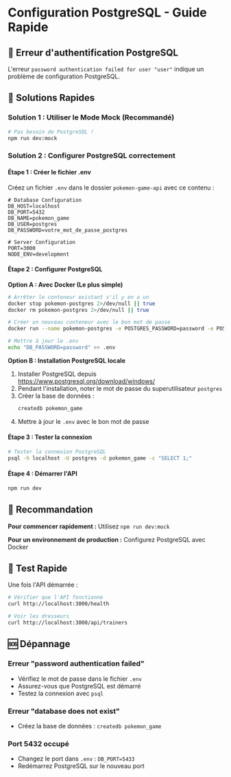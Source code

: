 # Configuration PostgreSQL - Guide Rapide

## 🚨 Erreur d'authentification PostgreSQL

L'erreur `password authentication failed for user "user"` indique un problème de configuration PostgreSQL.

## 🔧 Solutions Rapides

### Solution 1 : Utiliser le Mode Mock (Recommandé)
```bash
# Pas besoin de PostgreSQL !
npm run dev:mock
```

### Solution 2 : Configurer PostgreSQL correctement

#### Étape 1 : Créer le fichier .env
Créez un fichier `.env` dans le dossier `pokemon-game-api` avec ce contenu :

```env
# Database Configuration
DB_HOST=localhost
DB_PORT=5432
DB_NAME=pokemon_game
DB_USER=postgres
DB_PASSWORD=votre_mot_de_passe_postgres

# Server Configuration
PORT=3000
NODE_ENV=development
```

#### Étape 2 : Configurer PostgreSQL

**Option A : Avec Docker (Le plus simple)**
```bash
# Arrêter le conteneur existant s'il y en a un
docker stop pokemon-postgres 2>/dev/null || true
docker rm pokemon-postgres 2>/dev/null || true

# Créer un nouveau conteneur avec le bon mot de passe
docker run --name pokemon-postgres -e POSTGRES_PASSWORD=password -e POSTGRES_DB=pokemon_game -p 5432:5432 -d postgres:13

# Mettre à jour le .env
echo "DB_PASSWORD=password" >> .env
```

**Option B : Installation PostgreSQL locale**
1. Installer PostgreSQL depuis https://www.postgresql.org/download/windows/
2. Pendant l'installation, noter le mot de passe du superutilisateur `postgres`
3. Créer la base de données :
   ```bash
   createdb pokemon_game
   ```
4. Mettre à jour le `.env` avec le bon mot de passe

#### Étape 3 : Tester la connexion
```bash
# Tester la connexion PostgreSQL
psql -h localhost -U postgres -d pokemon_game -c "SELECT 1;"
```

#### Étape 4 : Démarrer l'API
```bash
npm run dev
```

## 🎯 Recommandation

**Pour commencer rapidement :** Utilisez `npm run dev:mock`

**Pour un environnement de production :** Configurez PostgreSQL avec Docker

## 🧪 Test Rapide

Une fois l'API démarrée :

```bash
# Vérifier que l'API fonctionne
curl http://localhost:3000/health

# Voir les dresseurs
curl http://localhost:3000/api/trainers
```

## 🆘 Dépannage

### Erreur "password authentication failed"
- Vérifiez le mot de passe dans le fichier `.env`
- Assurez-vous que PostgreSQL est démarré
- Testez la connexion avec `psql`

### Erreur "database does not exist"
- Créez la base de données : `createdb pokemon_game`

### Port 5432 occupé
- Changez le port dans `.env` : `DB_PORT=5433`
- Redémarrez PostgreSQL sur le nouveau port

